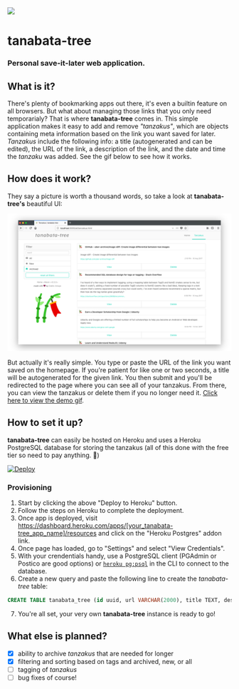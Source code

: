 <img src="./frontend/resources/tanabata-tree.png" height="150px">

# tanabata-tree
### Personal save-it-later web application.

## What is it?
There's plenty of bookmarking apps out there, it's even a builtin feature on all browsers. But what about managing those links that you only need temporarialy? That is where **tanabata-tree** comes in. This simple application makes it easy to add and remove *"tanzakus"*, which are objects containing meta information based on the link you want saved for later. *Tanzakus* include the following info: a title (autogenerated and can be edited), the URL of the link, a description of the link, and the date and time the *tanzaku* was added. See the gif below to see how it works.

## How does it work?
They say a picture is worth a thousand words, so take a look at **tanabata-tree's** beautiful UI:

<p align="center">
  <img src="./frontend/resources/static-demo.png">
</p>

But actually it's really simple. You type or paste the URL of the link you want saved on the homepage. If you're patient for like one or two seconds, a title will be autogenerated for the given link. You then submit and you'll be redirected to the page where you can see all of your tanzakus. From there, you can view the tanzakus or delete them if you no longer need it. <a href="https://raw.githubusercontent.com/cedricium/tanabata-tree/master/frontend/resources/tanabata-tree_demo.gif">Click here to view the demo gif</a>.

## How to set it up?
**tanabata-tree** can easily be hosted on Heroku and uses a Heroku PostgreSQL database for storing the tanzakus (all of this done with the free tier so need to pay anything. :raised_hands:)

[![Deploy](https://www.herokucdn.com/deploy/button.svg)](https://heroku.com/deploy?template=https://github.com/cedricium/tanabata-tree/tree/master)

### Provisioning

1. Start by clicking the above "Deploy to Heroku" button.
2. Follow the steps on Heroku to complete the deployment.
3. Once app is deployed, visit https://dashboard.heroku.com/apps/[your_tanabata-tree_app_name]/resources and click on the "Heroku Postgres" addon link.
4. Once page has loaded, go to "Settings" and select "View Credentials".
5. With your crendentials handy, use a PostgreSQL client (PGAdmin or Postico are good options) or [`heroku pg:psql`](https://devcenter.heroku.com/articles/heroku-postgresql#pg-psql) in the CLI to connect to the database.
6. Create a new query and paste the following line to create the *tanabata-tree* table:
  ```sql
  CREATE TABLE tanabata_tree (id uuid, url VARCHAR(2000), title TEXT, description TEXT, been_visited BOOLEAN DEFAULT false, created_at TIMESTAMP DEFAULT NOW());
  ```
7. You're all set, your very own **tanabata-tree** instance is ready to go!

## What else is planned?
- [x] ability to archive *tanzakus* that are needed for longer
- [x] filtering and sorting based on tags and archived, new, or all
- [ ] tagging of *tanzakus*
- [ ] bug fixes of course!